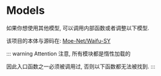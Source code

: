 # Models

如果你想使用其他模型, 可以调用内部函数或者调整以下模型.

该项目的本体与源码在: [Moe-Net/Waifu-SY](https://github.com/Moe-Net/Waifu-IR)

::: warning Attention
注意, 所有模块都是惰性加载的

因此入口函数之一必须被调用过, 否则以下函数都无法被找到.
:::
